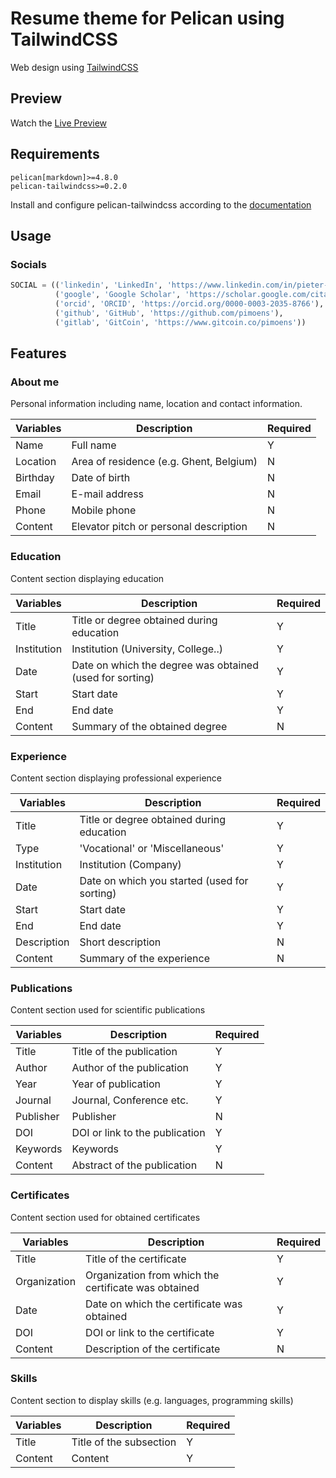 # Resume theme for Pelican using TailwindCSS

Web design using [TailwindCSS](https://tailwindcss.com/)

## Preview

Watch the [Live Preview](https://resume.pietermoens.be)

## Requirements

```
pelican[markdown]>=4.8.0
pelican-tailwindcss>=0.2.0
```

Install and configure pelican-tailwindcss according to the [documentation](https://github.com/pelican-plugins/tailwindcss)

## Usage

### Socials

```python
SOCIAL = (('linkedin', 'LinkedIn', 'https://www.linkedin.com/in/pieter-moens-pimoens/'),
          ('google', 'Google Scholar', 'https://scholar.google.com/citations?user=R6y5jzUAAAAJ'),
          ('orcid', 'ORCID', 'https://orcid.org/0000-0003-2035-8766'),
          ('github', 'GitHub', 'https://github.com/pimoens'),
          ('gitlab', 'GitCoin', 'https://www.gitcoin.co/pimoens'))
```


## Features

### About me

Personal information including name, location and contact information.

| Variables | Description                             | Required |
|-----------|-----------------------------------------|----------|
| Name      | Full name                               | Y        |
| Location  | Area of residence (e.g. Ghent, Belgium) | N        |
| Birthday  | Date of birth                           | N        |
| Email     | E-mail address                          | N        |
| Phone     | Mobile phone                            | N        |
| Content   | Elevator pitch or personal description  | N        |


### Education

Content section displaying education

| Variables   | Description                                              | Required |
|-------------|----------------------------------------------------------|----------|
| Title       | Title or degree obtained during education                | Y        |
| Institution | Institution (University, College..)                      | Y        |
| Date        | Date on which the degree was obtained (used for sorting) | Y        |
| Start       | Start date                                               | Y        |
| End         | End date                                                 | Y        |
| Content     | Summary of the obtained degree                           | N        |


### Experience

Content section displaying professional experience

| Variables   | Description                                  | Required |
|-------------|----------------------------------------------|----------|
| Title       | Title or degree obtained during education    | Y        |
| Type        | 'Vocational' or 'Miscellaneous'              | Y        |
| Institution | Institution (Company)                        | Y        |
| Date        | Date on which you started (used for sorting) | Y        |
| Start       | Start date                                   | Y        |
| End         | End date                                     | Y        |
| Description | Short description                            | N        | 
| Content     | Summary of the experience                    | N        |


### Publications

Content section used for scientific publications

| Variables | Description                    | Required |
|-----------|--------------------------------|----------|
| Title     | Title of the publication       | Y        |
| Author    | Author of the publication      | Y        |
| Year      | Year of publication            | Y        |
| Journal   | Journal, Conference etc.       | Y        |
| Publisher | Publisher                      | N        |
| DOI       | DOI or link to the publication | Y        |
| Keywords  | Keywords                       | Y        | 
| Content   | Abstract of the publication    | N        |


### Certificates

Content section used for obtained certificates

| Variables    | Description                                          | Required |
|--------------|------------------------------------------------------|----------|
| Title        | Title of the certificate                             | Y        |
| Organization | Organization from which the certificate was obtained | Y        |
| Date         | Date on which the certificate was obtained           | Y        |
| DOI          | DOI or link to the certificate                       | Y        |
| Content      | Description of the certificate                       | N        |


### Skills

Content section to display skills (e.g. languages, programming skills)

| Variables    | Description             | Required |
|--------------|-------------------------|----------|
| Title        | Title of the subsection | Y        |
| Content      | Content                 | Y        |